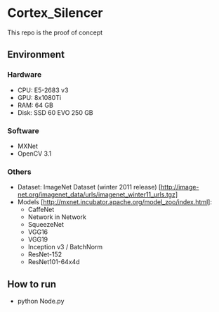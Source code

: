 # Cortex_Silencer
This repo is the proof of concept

## Environment

### Hardware
* CPU: E5-2683 v3
* GPU: 8x1080Ti
* RAM: 64 GB
* Disk: SSD 60 EVO 250 GB

### Software
* MXNet
* OpenCV 3.1

### Others
* Dataset: ImageNet Dataset (winter 2011 release) [http://image-net.org/imagenet_data/urls/imagenet_winter11_urls.tgz]
* Models [http://mxnet.incubator.apache.org/model_zoo/index.html]:  
  * CaffeNet
  * Network in Network
  * SqueezeNet
  * VGG16
  * VGG19
  * Inception v3 / BatchNorm
  * ResNet-152
  * ResNet101-64x4d

## How to run
* python Node.py



